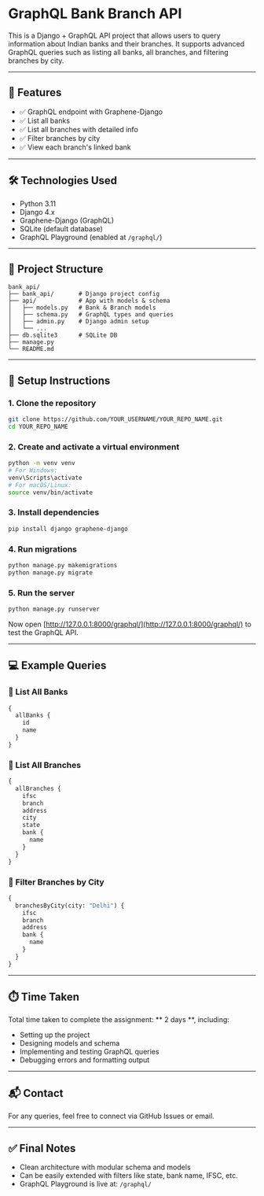 # GraphQL Bank Branch API

This is a Django + GraphQL API project that allows users to query information about Indian banks and their branches. It supports advanced GraphQL queries such as listing all banks, all branches, and filtering branches by city.

---

## 🚀 Features

- ✅ GraphQL endpoint with Graphene-Django  
- ✅ List all banks  
- ✅ List all branches with detailed info  
- ✅ Filter branches by city  
- ✅ View each branch's linked bank  

---

## 🛠️ Technologies Used

- Python 3.11  
- Django 4.x  
- Graphene-Django (GraphQL)  
- SQLite (default database)  
- GraphQL Playground (enabled at `/graphql/`)

---

## 📂 Project Structure

```
bank_api/
├── bank_api/       # Django project config
├── api/            # App with models & schema
│   ├── models.py   # Bank & Branch models
│   ├── schema.py   # GraphQL types and queries
│   ├── admin.py    # Django admin setup
│   └── ...
├── db.sqlite3      # SQLite DB
├── manage.py
└── README.md
```

---

## 🧪 Setup Instructions

### 1. Clone the repository

```bash
git clone https://github.com/YOUR_USERNAME/YOUR_REPO_NAME.git
cd YOUR_REPO_NAME
```

### 2. Create and activate a virtual environment

```bash
python -m venv venv
# For Windows:
venv\Scripts\activate
# For macOS/Linux:
source venv/bin/activate
```

### 3. Install dependencies

```bash
pip install django graphene-django
```

### 4. Run migrations

```bash
python manage.py makemigrations
python manage.py migrate
```

### 5. Run the server

```bash
python manage.py runserver
```

Now open [http://127.0.0.1:8000/graphql/](http://127.0.0.1:8000/graphql/) to test the GraphQL API.

---

## 💻 Example Queries

### 🔹 List All Banks

```graphql
{
  allBanks {
    id
    name
  }
}
```

### 🔹 List All Branches

```graphql
{
  allBranches {
    ifsc
    branch
    address
    city
    state
    bank {
      name
    }
  }
}
```

### 🔹 Filter Branches by City

```graphql
{
  branchesByCity(city: "Delhi") {
    ifsc
    branch
    address
    bank {
      name
    }
  }
}
```

---

## ⏱️ Time Taken

Total time taken to complete the assignment: ** 2 days **, including:

- Setting up the project  
- Designing models and schema  
- Implementing and testing GraphQL queries  
- Debugging errors and formatting output

---

## 📬 Contact

For any queries, feel free to connect via GitHub Issues or email.

---

## ✅ Final Notes

- Clean architecture with modular schema and models  
- Can be easily extended with filters like state, bank name, IFSC, etc.  
- GraphQL Playground is live at: `/graphql/`
